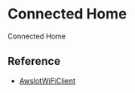 # Connected Home

Connected Home

## Reference

* [AwsIotWiFiClient](https://github.com/loginov-rocks/AwsIotWiFiClient)
